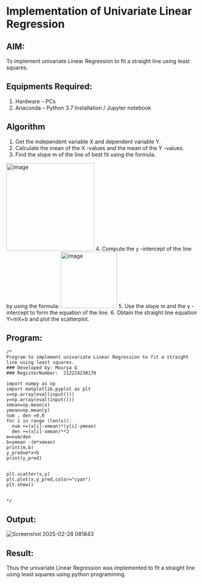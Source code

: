 # Implementation of Univariate Linear Regression
## AIM:
To implement univariate Linear Regression to fit a straight line using least squares.

## Equipments Required:
1. Hardware – PCs
2. Anaconda – Python 3.7 Installation / Jupyter notebook

## Algorithm
1. Get the independent variable X and dependent variable Y.
2. Calculate the mean of the X -values and the mean of the Y -values.
3. Find the slope m of the line of best fit using the formula. 
<img width="231" alt="image" src="https://user-images.githubusercontent.com/93026020/192078527-b3b5ee3e-992f-46c4-865b-3b7ce4ac54ad.png">
4. Compute the y -intercept of the line by using the formula:
<img width="148" alt="image" src="https://user-images.githubusercontent.com/93026020/192078545-79d70b90-7e9d-4b85-9f8b-9d7548a4c5a4.png">
5. Use the slope m and the y -intercept to form the equation of the line.
6. Obtain the straight line equation Y=mX+b and plot the scatterplot.

## Program:

```
/*
Program to implement univariate Linear Regression to fit a straight line using least squares.
### Developed by: Mourya G
### RegisterNumber:  212224230170

import numpy as np
import matplotlib.pyplot as plt
x=np.array(eval(input()))
y=np.array(eval(input()))
xmean=np.mean(x)
ymean=np.mean(y)
num , den =0,0
for i in range (len(x)):
  num +=(x[i]-xmean)*(y[i]-ymean)
  den +=(x[i]-xmean)**2
m=num/den
b=ymean -(m*xmean)
print(m,b)
y_pred=m*x+b
print(y_pred)


plt.scatter(x,y)
plt.plot(x,y_pred,color="cyan")
plt.show()


*/
```

## Output:
![Screenshot 2025-02-28 081843](https://github.com/user-attachments/assets/2d418d2e-d3b7-4e45-8723-6932ae0d95fe)



## Result:
Thus the univariate Linear Regression was implemented to fit a straight line using least squares using python programming.
